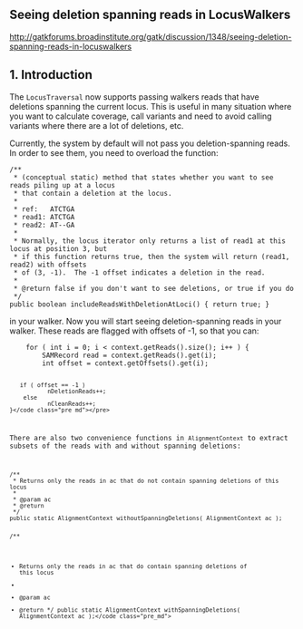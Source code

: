 ## Seeing deletion spanning reads in LocusWalkers

http://gatkforums.broadinstitute.org/gatk/discussion/1348/seeing-deletion-spanning-reads-in-locuswalkers

<h2>1. Introduction</h2>
<p>The <code>LocusTraversal</code> now supports passing walkers reads that have deletions spanning the current locus.  This is useful in many situation where you want to calculate coverage, call variants and need to avoid calling variants where there are a lot of deletions, etc.  </p>
<p>Currently, the system by default will not pass you deletion-spanning reads.  In order to see them, you need to overload the function:</p>
<pre><code class="pre_md">/**
 * (conceptual static) method that states whether you want to see reads piling up at a locus
 * that contain a deletion at the locus.
 *
 * ref:   ATCTGA
 * read1: ATCTGA
 * read2: AT--GA
 *
 * Normally, the locus iterator only returns a list of read1 at this locus at position 3, but
 * if this function returns true, then the system will return (read1, read2) with offsets
 * of (3, -1).  The -1 offset indicates a deletion in the read.
 *
 * @return false if you don't want to see deletions, or true if you do
 */
public boolean includeReadsWithDeletionAtLoci() { return true; }</code class="pre_md"></pre>
<p>in your walker.  Now you will start seeing deletion-spanning reads in your walker.  These reads are flagged with offsets of -1, so that you can:</p>
<pre><code class="pre_md">    for ( int i = 0; i &lt; context.getReads().size(); i++ ) {
        SAMRecord read = context.getReads().get(i);
        int offset = context.getOffsets().get(i);

       if ( offset == -1 ) 
               nDeletionReads++;
        else 
               nCleanReads++;
    }</code class="pre_md"></pre>
<p>There are also two convenience functions in <code>AlignmentContext</code> to extract subsets of the reads with and without spanning deletions:</p>
<pre><code class="pre_md">/**
 * Returns only the reads in ac that do not contain spanning deletions of this locus
 * 
 * @param ac
 * @return
 */
public static AlignmentContext withoutSpanningDeletions( AlignmentContext ac );

/**
 * Returns only the reads in ac that do contain spanning deletions of this locus
 * 
 * @param ac
 * @return
 */
public static AlignmentContext withSpanningDeletions( AlignmentContext ac );</code class="pre_md"></pre>